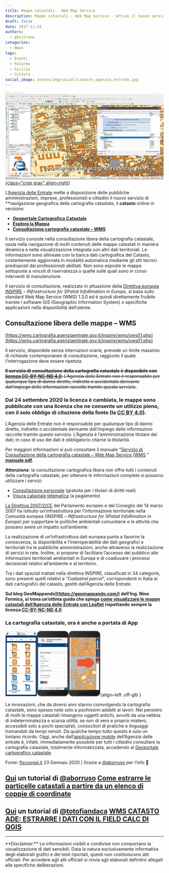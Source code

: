 ```yaml
---
title: Mappe catastali - Web Map Service
description: Mappe catastali - Web Map Service - attivo il nuovo servizio di navigazione geografica
draft: false
date: 2017-11-24
authors:
  - gbvitrano
categories:
  - News
tags:
  - Eventi
  - Palermo
  - Sicilia
  - Cultura
social_image: assets/img/social/catasto_agenzia_entrate.jpg  
--- 
```

<style>
.md-typeset code { background-color: #fff0;}  
.md-typeset pre>code { background-color: #fff0;}  
</style>
[![age](catasto_agenzia_entrate.webp "Mappe catastali: Web Map Service - attivo il nuovo servizio di navigazione geografica" ){class="crop gray" align=right}](index.md)

L’[Agenzia delle Entrate](http://www.agenziaentrate.gov.it/wps/content/Nsilib/Nsi/Home/Servizi+online/serv_terr/senza_reg/Consultazione+della+cartografia+catastale+WMS/) mette a disposizione delle pubbliche amministrazioni, imprese, professionisti e cittadini il nuovo servizio di **navigazione geografica della cartografia catastale, il **catasto** online in versione:

* **[Geoportale Cartografico Catastale](https://geoportale.cartografia.agenziaentrate.gov.it/age-inspire/srv/ita/catalog.search#/home?pg=)**
* **[Esplora la Mappa](https://geoportale.cartografia.agenziaentrate.gov.it/age-inspire/srv/ita/catalog.search#/home?pg=homegeopoimap)**
* **[Consultazione cartografia catastale – WMS](https://www.agenziaentrate.gov.it/wps/content/nsilib/nsi/schede/fabbricatiterreni/consultazione+cartografia+catastale/servizio+consultazione+cartografia)** 
<!-- more -->
Il servizio consiste nella consultazione libera della cartografia catastale, ossia nella navigazione di molti contenuti delle mappe catastali in maniera dinamica e nella visualizzazione integrata con altri dati territoriali.
Le informazioni sono allineate con la banca dati cartografica del Catasto, costantemente aggiornata in modalità automatica mediante gli atti tecnici predisposti dai professionisti abilitati. Non sono esposte le mappe sottoposte a vincoli di riservatezza o quelle sulle quali sono in corso interventi di manutenzione.

Il servizio di consultazione, realizzato in attuazione della [Direttiva europea INSPIRE](http://www.pcn.minambiente.it/mattm/inspire-normativa-di-riferimento/) – _INfrastructure for SPatial InfoRmation in Europe_, si basa sullo standard Web Map Service (WMS) 1.3.0 ed è quindi direttamente fruibile tramite i software GIS (Geographic Information System) o specifiche applicazioni nella disponibilità dell’utente.

## Consultazione libera delle mappe – WMS
[https://wms.cartografia.agenziaentrate.gov.it/inspire/wms/ows01.php](https://wms.cartografia.agenziaentrate.gov.it/inspire/wms/ows01.php)

Il servizio, disponibile senza interruzioni orarie, prevede un limite massimo di richieste contemporanee di consultazione, raggiunto il quale l’interrogazione deve essere ripetuta.

~~**Il servizio di consultazione della cartografia catastale è disponibile con [licenza CC-BY-NC-ND 4.0](https://creativecommons.org/licenses/by-nc-nd/4.0/deed.it).** L’Agenzia delle Entrate non è responsabile per qualunque tipo di danno diretto, indiretto o accidentale derivante dall’impiego delle informazioni raccolte tramite questo servizio.~~

### Dal 24 settembre 2020 la licenza è cambiata, le mappe sono pubblicate con una **licenza** che ne **consente** un **utilizzo pieno**, con il solo obbligo di citazione della fonte (la **[CC BY 4.0](https://creativecommons.org/licenses/by/4.0/deed.it)**).
L’Agenzia delle Entrate non è responsabile per qualunque tipo di danno diretto, indiretto o accidentale derivante dall’impiego delle informazioni raccolte tramite questo servizio. L’Agenzia è l’amministrazione titolare dei dati; in caso di uso dei dati è obbligatorio citarne la titolarità.

Per maggiori informazioni si può consultare il manuale “[Servizio di Consultazione della cartografia catastale – Web Map Service (WMS](https://www.agenziaentrate.gov.it/wps/content/Nsilib/Nsi/Schede/FabbricatiTerreni/Consultazione+cartografia+catastale/Servizio+Consultazione+cartografia/?page=schedefabbricatieterreni) ” **[manuale pdf](https://www.agenziaentrate.gov.it/wps/file/Nsilib/Nsi/Schede/FabbricatiTerreni/Consultazione+cartografia+catastale/Servizio+Consultazione+cartografia/Manuale+consultazione+cartografia/Documentazione+descrittiva+del+servizio+di+consultazione+della+cartografia+catastale+20180611.pdf)**.

**Attenzione**: la consultazione cartografica libera non offre tutti i contenuti della cartografia catastale; per ottenere le informazioni complete si possono utilizzare i servizi:


* [Consultazione personale](https://www.agenziaentrate.gov.it/wps/content/nsilib/nsi/schede/fabbricatiterreni/consultazione+personale/consultazione+personale+online) (gratuita per i titolari di diritti reali)
* [Visura catastale telematica](https://www.agenziaentrate.gov.it/wps/content/nsilib/nsi/schede/fabbricatiterreni/visura+catastale/visura+catastale+online) (a pagamento)

[La Direttiva 2007/2/CE](http://eur-lex.europa.eu/legal-content/IT/TXT/PDF/?uri=CELEX:32007L0002&from=IT) del Parlamento europeo e del Consiglio del 14 marzo 2007 ha istituito un’infrastruttura per l’informazione territoriale nella Comunità europea (INSPIRE – _INfrastructure for SPatial InfoRmation in Europe_) per supportare le politiche ambientali comunitarie e le attività che possano avere un impatto sull’ambiente.

La realizzazione di un’infrastruttura dati europea punta a favorire la conoscenza, la disponibilità e l’interoperabilità dei dati geografici e territoriali tra le pubbliche amministrazioni, anche attraverso la realizzazione di servizi in rete. Inoltre, si propone di facilitare l’accesso del pubblico alle informazioni territoriali ambientali in Europa e di coadiuvare i processi decisionali relativi all’ambiente e al territorio.

Tra i dati spaziali trattati nella direttiva INSPIRE, classificati in 34 categorie, sono presenti quelli relativi a “_Cadastral parcel_”, corrispondenti in Italia ai dati cartografici del catasto, gestiti dall’Agenzia delle Entrate.

**Sul blog GeoMappando](https://geomappando.com/) dell’Ing. Nino Formica, si trova un’ottima guida che spiega [come visualizzare le mappe catastali dell’Agenzia delle Entrate con Leaflet](https://geomappando.com/2018/12/26/come-visualizzare-le-mappe-catastali-dellade-con-leaflet/) rispettando sempre la licenza [CC-BY-NC-ND 4.0](https://creativecommons.org/licenses/by-nc-nd/4.0/deed.it)**

### La cartografia catastale, ora è anche a portata di App

![agea-web](app-delle-Entrate.webp "Agenzia delle Entrate - WEB"){align=left .off-glb }

Le innovazioni, che da diversi anni stanno coinvolgendo la cartografia catastale, sono spesso note solo a pochissimi addetti ai lavori. Nel pensiero di molti le mappe catastali rimangono oggetti antichi, avvolti da una nebbia di indeterminatezza e scarsa utilità, se non di vero e proprio mistero, accessibili solo a pochi specialisti, conoscitori di pratiche e linguaggi tramandati da tempi remoti.
Da qualche tempo tutto questo è solo un lontano ricordo. Oggi, anche dall’[applicazione mobile](https://www.agenziaentrate.gov.it/portale/web/guest/l-app-dell-agenzia) dell’Agenzia delle entrate è, infatti, immediatamente possibile per tutti i cittadini consultare la cartografia catastale, totalmente informatizzata, accedendo al [Geoportale cartografico catastale](https://www.agenziaentrate.gov.it/portale/web/guest/schede/fabbricatiterreni/consultazione-cartografia-catastale/geoportale-cartografico-catastale).<br>


Fonte: [fiscooggi.it](https://www.fiscooggi.it/rubrica/dal-catasto/articolo/cartografia-catastale-ora-e-anche-portata-app) 23 Gennaio 2020 | Grazie a [@aborruso](https://twitter.com/aborruso) per l’info 🙂

## [Qui](https://medium.com/tantotanto/le-mappa-castali-diventano-finalmente-utilizzabili-821db2f84533) un tutorial di [@aborruso](https://twitter.com/aborruso) [Come estrarre le particelle catastali a partire da un elenco di coppie di coordinate](https://medium.com/tantotanto/le-mappa-castali-diventano-finalmente-utilizzabili-821db2f84533)

## [Qui](https://pigrecoinfinito.com/2020/10/04/wms-catasto-ade-estrarre-i-dati-con-il-field-calc-di-qgis/) un tutorial di [@totofiandaca](https://twitter.com/totofiandaca) [WMS CATASTO ADE: ESTRARRE I DATI CON IL FIELD CALC DI QGIS](https://pigrecoinfinito.com/2020/10/04/wms-catasto-ade-estrarre-i-dati-con-il-field-calc-di-qgis/)

<hr>
**Disclaimer:** Le informazioni visibili e condivise non comportano la visualizzazione di dati sensibili. Data la natura esclusivamente informativa degli elaborati grafici e dei testi riportati, questi non costituiscono atti ufficiali. Per accedere agli atti ufficiali si rinvia agli elaborati definitivi allegati alle specifiche deliberazioni.